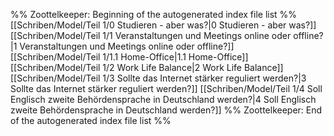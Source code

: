 %% Zoottelkeeper: Beginning of the autogenerated index file list  %%
 [[Schriben/Model/Teil 1/0 Studieren - aber was?|0 Studieren - aber was?]]
 [[Schriben/Model/Teil 1/1 Veranstaltungen und Meetings online oder offline?|1 Veranstaltungen und Meetings online oder offline?]]
 [[Schriben/Model/Teil 1/1.1 Home-Office|1.1 Home-Office]]
 [[Schriben/Model/Teil 1/2 Work Life Balance|2 Work Life Balance]]
 [[Schriben/Model/Teil 1/3 Sollte das Internet stärker reguliert werden?|3 Sollte das Internet stärker reguliert werden?]]
 [[Schriben/Model/Teil 1/4 Soll Englisch zweite Behördensprache in Deutschland werden?|4 Soll Englisch zweite Behördensprache in Deutschland werden?]]
%% Zoottelkeeper: End of the autogenerated index file list  %%
